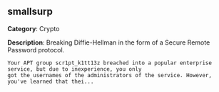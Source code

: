 ## smallsurp

__Category__: Crypto

__Description__: Breaking Diffie-Hellman in the form of a Secure Remote Password protocol.

```
Your APT group scr1pt_k1tt13z breached into a popular enterprise service, but due to inexperience, you only
got the usernames of the administrators of the service. However, you've learned that thei...
```

